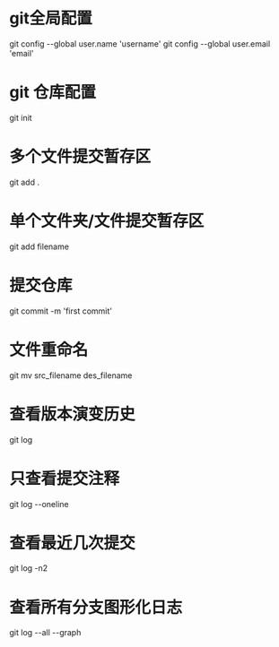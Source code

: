 # git全局配置
git config --global user.name 'username'
git config --global user.email 'email'

# git 仓库配置
git init

# 多个文件提交暂存区
git add .
# 单个文件夹/文件提交暂存区
git add filename

# 提交仓库
git commit -m 'first commit'

# 文件重命名
git mv src_filename des_filename

# 查看版本演变历史
git log
# 只查看提交注释
git log --oneline
# 查看最近几次提交
git log -n2
# 查看所有分支图形化日志
git log --all --graph

# 

